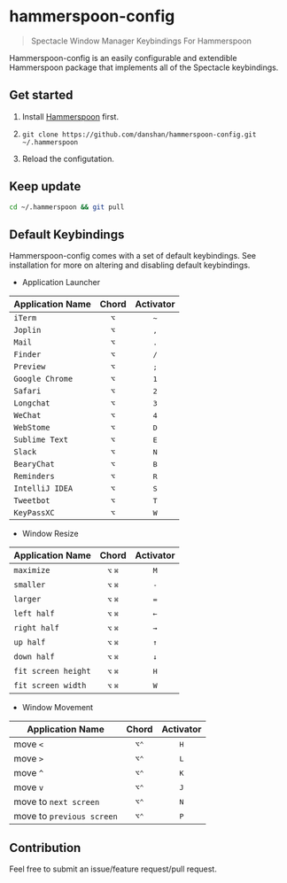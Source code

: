 # hammerspoon-config

> Spectacle Window Manager Keybindings For Hammerspoon

Hammerspoon-config is an easily configurable and extendible Hammerspoon package that implements all of the Spectacle keybindings.

## Get started

1. Install [Hammerspoon](http://www.hammerspoon.org/) first.

2. `git clone https://github.com/danshan/hammerspoon-config.git ~/.hammerspoon`

3. Reload the configutation.

## Keep update

```bash
cd ~/.hammerspoon && git pull
```

## Default Keybindings

Hammerspoon-config comes with a set of default keybindings. See installation for more on altering and disabling default keybindings.

* Application Launcher

| Application Name | Chord | Activator |
| -----------------|:-----:|:---------:|
| `iTerm` | <kbd>⌥</kbd> | <kbd>~</kbd> |
| `Joplin` | <kbd>⌥</kbd> | <kbd>,</kbd> |
| `Mail` | <kbd>⌥</kbd> | <kbd>.</kbd> |
| `Finder` | <kbd>⌥</kbd> | <kbd>/</kbd> |
| `Preview` | <kbd>⌥</kbd> | <kbd>;</kbd> |
| `Google Chrome` | <kbd>⌥</kbd> | <kbd>1</kbd> |
| `Safari` | <kbd>⌥</kbd> | <kbd>2</kbd> |
| `Longchat` | <kbd>⌥</kbd> | <kbd>3</kbd> |
| `WeChat` | <kbd>⌥</kbd> | <kbd>4</kbd> |
| `WebStome` | <kbd>⌥</kbd> | <kbd>D</kbd> |
| `Sublime Text` | <kbd>⌥</kbd> | <kbd>E</kbd> |
| `Slack` | <kbd>⌥</kbd> | <kbd>N</kbd> |
| `BearyChat` | <kbd>⌥</kbd> | <kbd>B</kbd> |
| `Reminders` | <kbd>⌥</kbd> | <kbd>R</kbd> |
| `IntelliJ IDEA` | <kbd>⌥</kbd> | <kbd>S</kbd> |
| `Tweetbot` | <kbd>⌥</kbd> | <kbd>T</kbd> |
| `KeyPassXC` | <kbd>⌥</kbd> | <kbd>W</kbd> |

* Window Resize

| Application Name | Chord | Activator |
| -----------------|:-----:|:---------:|
| `maximize` | <kbd>⌥</kbd> <kbd>⌘</kbd> | <kbd>M</kbd> |
| `smaller` | <kbd>⌥</kbd> <kbd>⌘</kbd> | <kbd>-</kbd> |
| `larger` | <kbd>⌥</kbd> <kbd>⌘</kbd> | <kbd>=</kbd> |
| `left half` | <kbd>⌥</kbd> <kbd>⌘</kbd> | <kbd>←</kbd> |
| `right half` | <kbd>⌥</kbd> <kbd>⌘</kbd> | <kbd>→</kbd> |
| `up half` | <kbd>⌥</kbd> <kbd>⌘</kbd> | <kbd>↑</kbd> |
| `down half` | <kbd>⌥</kbd> <kbd>⌘</kbd> | <kbd>↓</kbd> |
| `fit screen height` | <kbd>⌥</kbd> <kbd>⌘</kbd> | <kbd>H</kbd> |
| `fit screen width` | <kbd>⌥</kbd> <kbd>⌘</kbd> | <kbd>W</kbd> |

* Window Movement

| Application Name | Chord | Activator |
| -----------------|:-----:|:---------:|
| move `<` | <kbd>⌥</kbd><kbd>⌃</kbd> | <kbd>H</kbd> |
| move `>` | <kbd>⌥</kbd><kbd>⌃</kbd> | <kbd>L</kbd> |
| move `^` | <kbd>⌥</kbd><kbd>⌃</kbd> | <kbd>K</kbd> |
| move `v` | <kbd>⌥</kbd><kbd>⌃</kbd> | <kbd>J</kbd> |
| move to `next screen` | <kbd>⌥</kbd><kbd>⌃</kbd> | <kbd>N</kbd> |
| move to `previous screen` | <kbd>⌥</kbd><kbd>⌃</kbd> | <kbd>P</kbd> |

## Contribution

Feel free to submit an issue/feature request/pull request.

